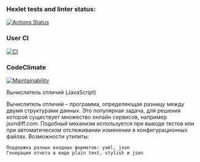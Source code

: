 ### Hexlet tests and linter status:
[![Actions Status](https://github.com/9ickpic/frontend-project-46/actions/workflows/hexlet-check.yml/badge.svg)](https://github.com/9ickpic/frontend-project-46/actions)

### User CI
[![CI](https://github.com/9ickpic/frontend-project-46/actions/workflows/user-check.yml/badge.svg)](https://github.com/9ickpic/frontend-project-46/actions/workflows/user-check.yml)

### CodeClimate
[![Maintainability](https://api.codeclimate.com/v1/badges/8c7a9056975bf585eae9/maintainability)](https://codeclimate.com/github/9ickpic/frontend-project-46/maintainability)

Вычислитель отличий (JavaScript)

Вычислитель отличий – программа, определяющая разницу между двумя структурами данных. Это популярная задача, для решения которой существует множество онлайн сервисов, например jsondiff.com. Подобный механизм используется при выводе тестов или при автоматическом отслеживании изменении в конфигурационных файлах.
Возможности утилиты:

    Поддержка разных входных форматов: yaml, json
    Генерация отчета в виде plain text, stylish и json
